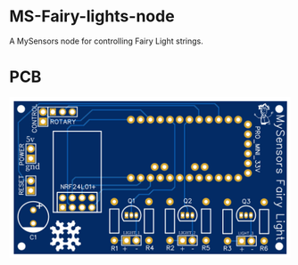 # MS-Fairy-lights-node
A MySensors node for controlling Fairy Light strings.

# PCB
![alt text](hardware/PCB%202d%20photo.png)

